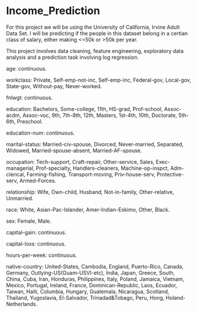 # Income_Prediction

For this project we will be using the University of California, Irvine Adult Data Set. I will be predicting if the people in this dataset belong in a certian class of salary, either making <=50k or >50k per year.

This project involves data cleaning, feature engineering, exploratory data analysis and a prediction task involving log regression.

age: continuous.

workclass: Private, Self-emp-not-inc, Self-emp-inc, Federal-gov, Local-gov, State-gov, Without-pay, Never-worked.

fnlwgt: continuous.

education: Bachelors, Some-college, 11th, HS-grad, Prof-school, Assoc-acdm, Assoc-voc, 9th, 7th-8th, 12th, Masters, 1st-4th, 10th, Doctorate, 5th-6th, Preschool.

education-num: continuous.

marital-status: Married-civ-spouse, Divorced, Never-married, Separated, Widowed, Married-spouse-absent, Married-AF-spouse.

occupation: Tech-support, Craft-repair, Other-service, Sales, Exec-managerial, Prof-specialty, Handlers-cleaners, Machine-op-inspct, Adm-clerical, Farming-fishing, Transport-moving, Priv-house-serv, Protective-serv, Armed-Forces.

relationship: Wife, Own-child, Husband, Not-in-family, Other-relative, Unmarried.

race: White, Asian-Pac-Islander, Amer-Indian-Eskimo, Other, Black.

sex: Female, Male.

capital-gain: continuous.

capital-loss: continuous.

hours-per-week: continuous.

native-country: United-States, Cambodia, England, Puerto-Rico, Canada, Germany, Outlying-US(Guam-USVI-etc), India, Japan, Greece, South, China, Cuba, Iran, Honduras, Philippines, Italy, Poland, Jamaica, Vietnam, Mexico, Portugal, Ireland, France, Dominican-Republic, Laos, Ecuador, Taiwan, Haiti, Columbia, Hungary, Guatemala, Nicaragua, Scotland, Thailand, Yugoslavia, El-Salvador, Trinadad&Tobago, Peru, Hong, Holand-Netherlands.
